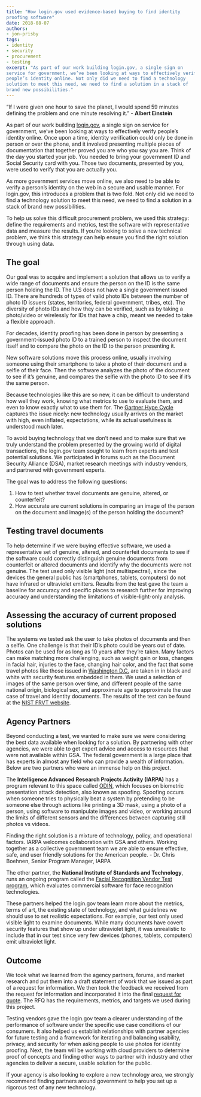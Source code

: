 ```yaml
---
title: "How login.gov used evidence-based buying to find identity
proofing software"
date: 2018-08-07
authors:
- jon-prisby
tags:
- identity
- security
- procurement
- testing
excerpt: "As part of our work building login.gov, a single sign on
service for government, we’ve been looking at ways to effectively verify
people’s identity online. Not only did we need to find a technology
solution to meet this need, we need to find a solution in a stack of
brand new possibilities."
---
```


“If I were given one hour to save the planet, I would spend 59 minutes
defining the problem and one minute resolving it.” - **Albert Einstein**

As part of our work building [login.gov](https://www.login.gov/), a
single sign on service for government, we’ve been looking at ways to
effectively verify people’s identity online. Once upon a time, identity
verification could only be done in person or over the phone, and it
involved presenting multiple pieces of documentation that together
proved you are who you say you are. Think of the day you started your
job. You needed to bring your government ID and Social Security card
with you. Those two documents, presented by you, were used to verify
that you are actually you.

As more government services move online, we also need to be able to
verify a person’s identity on the web in a secure and usable manner. For
login.gov, this introduces a problem that is two fold. Not only did we
need to find a technology solution to meet this need, we need to find a
solution in a stack of brand new possibilities.

To help us solve this difficult procurement problem, we used this
strategy: define the requirements and metrics, test the software with
representative data and measure the results. If you’re looking to solve
a new technical problem, we think this strategy can help ensure you find
the right solution through using data.

## The goal

Our goal was to acquire and implement a solution that allows us to
verify a wide range of documents and ensure the person on the ID is the
same person holding the ID. The U.S does not have a single government
issued ID. There are hundreds of types of valid photo IDs between the
number of photo ID issuers (states, territories, federal government,
tribes, etc). The diversity of photo IDs and how they can be verified,
such as by taking a photo/video or wirelessly for IDs that have a chip,
meant we needed to take a flexible approach.

For decades, identity proofing has been done in person by presenting a
government-issued photo ID to a trained person to inspect the document
itself and to compare the photo on the ID to the person presenting it.

New software solutions move this process online, usually involving
someone using their smartphone to take a photo of their document and a
selfie of their face. Then the software analyzes the photo of the
document to see if it’s genuine, and compares the selfie with the photo
ID to see if it’s the same person.

Because technologies like this are so new, it can be difficult to
understand how well they work, knowing what metrics to use to evaluate
them, and even to know exactly what to use them for. The [Gartner Hype
Cycle](https://www.gartner.com/smarterwithgartner/top-trends-in-the-gartner-hype-cycle-for-emerging-technologies-2017/)
captures the issue nicely: new technology usually arrives on the market
with high, even inflated, expectations, while its actual usefulness is
understood much later.

To avoid buying technology that we don’t need and to make sure that we
truly understand the problem presented by the growing world of digital
transactions, the login.gov team sought to learn from experts and test
potential solutions. We participated in forums such as the Document
Security Alliance (DSA), market research meetings with industry vendors,
and partnered with government experts.

The goal was to address the following questions:

1.  How to test whether travel documents are genuine, altered, or counterfeit?
2.  How accurate are current solutions in comparing an image of the person on the document and image(s) of the person holding the document?

## Testing travel documents

To help determine if we were buying effective software, we used a
representative set of genuine, altered, and counterfeit documents to see
if the software could correctly distinguish genuine documents from
counterfeit or altered documents and identify why the documents were not
genuine. The test used only visible light (not multispectral), since the
devices the general public has (smartphones, tablets, computers) do not
have infrared or ultraviolet emitters. Results from the test gave the
team a baseline for accuracy and specific places to research further for
improving accuracy and understanding the limitations of
visible-light-only analysis.

## Assessing the accuracy of current proposed solutions

The systems we tested ask the user to take photos of documents and then
a selfie. One challenge is that their ID’s photo could be years out of
date. Photos can be used for as long as 10 years after they’re taken.
Many factors can make matching more challenging, such as weight gain or
loss, changes in facial hair, injuries to the face, changing hair color,
and the fact that some travel photos like those issued in [Washington
D.C.](https://dmv.dc.gov/service/dc-dmv-real-id-driver-license) are
taken in in black and white with security features embedded in them. We
used a selection of images of the same person over time, and different
people of the same national origin, biological sex, and approximate age
to approximate the use case of travel and identity documents. The
results of the test can be found at the [NIST FRVT
website](https://www.nist.gov/programs-projects/face-recognition-vendor-test-frvt-ongoing).

## Agency Partners

Beyond conducting a test, we wanted to make sure we were considering the
best data available when looking for a solution. By partnering with
other agencies, we were able to get expert advice and access to
resources that were not available within GSA. The federal government is
a large place that has experts in almost any field who can provide a
wealth of information. Below are two partners who were an immense help
on this project.

The **Intelligence Advanced Research Projects Activity (IARPA)** has a program
relevant to this space called
[ODIN](https://www.iarpa.gov/index.php/research-programs/odin), which
focuses on biometric presentation attack detection, also known as
spoofing. Spoofing occurs when someone tries to physically beat a system
by pretending to be someone else through actions like printing a 3D
mask, using a photo of a person, using software to manipulate images and
video, or working around the limits of different sensors and the
differences between capturing still photos vs videos.

<div class="testimonial-blockquote">
  Finding the right solution is a mixture of technology, policy, and operational factors. IARPA welcomes collaboration with GSA and others. Working together as a collective government team we are able to ensure effective, safe, and user friendly solutions for the American people.
  <span>- Dr. Chris Boehnen, Senior Program Manager, IARPA </span>
  </div>

The other partner, the **National Institute of Standards and Technology**, runs an ongoing program called the [Facial Recognition
Vendor Test
program](https://www.nist.gov/programs-projects/face-recognition-vendor-test-frvt-ongoing),
which evaluates commercial software for face recognition technologies.

These partners helped the login.gov team learn more about the metrics,
terms of art, the existing state of technology, and what guidelines we
should use to set realistic expectations. For example, our test only
used visible light to examine documents. While many documents have
covert security features that show up under ultraviolet light, it was
unrealistic to include that in our test since very few devices (phones,
tablets, computers) emit ultraviolet light.

## Outcome

We took what we learned from the agency partners, forums, and market
research and put them into a draft statement of work that we issued as
part of a request for information. We then took the feedback we received
from the request for information and incorporated it into the final
[request for
quote](https://www.fbo.gov/index?s=opportunity&mode=form&tab=core&id=66ce42a96d8e4459309749b86dad84dd).
The RFQ has the requirements, metrics, and targets we used during this
project.

Testing vendors gave the login.gov team a clearer understanding of the
performance of software under the specific use case conditions of our
consumers. It also helped us establish relationships with partner
agencies for future testing and a framework for iterating and balancing
usability, privacy, and security for when asking people to use photos
for identity proofing. Next, the team will be working with cloud
providers to determine proof of concepts and finding other ways to
partner with industry and other agencies to deliver a secure, usable
solution for the public.

If your agency is also looking to explore a new technology area, we
strongly recommend finding partners around government to help you set up
a rigorous test of any new technology.
